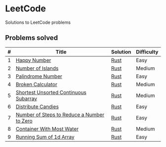 # LeetCode

Solutions to LeetCode problems

## Problems solved

| #   | Title                                                                                                                   | Solution                                                                                                | Difficulty |
| --- | ----------------------------------------------------------------------------------------------------------------------- | ------------------------------------------------------------------------------------------------------- | ---------- |
| 1   | [Happy Number](https://leetcode.com/problems/happy-number/)                                                             | [Rust](./easy/happy_number/happy_number.rs)                                                             | Easy       |
| 2   | [Number of Islands](https://leetcode.com/problems/number-of-islands/)                                                   | [Rust](./medium/number_of_islands/number_of_islands.rs)                                                 | Medium     |
| 3   | [Palindrome Number](https://leetcode.com/problems/palindrome-number/)                                                   | [Rust](./easy/palindrome_number/palindrome_number.rs)                                                   | Easy       |
| 4   | [Broken Calculator](https://leetcode.com/problems/broken-calculator/)                                                   | [Rust](./medium/broken_calculator/broken_calculator.rs)                                                 | Medium     |
| 5   | [Shortest Unsorted Continuous Subarray](https://leetcode.com/problems/shortest-unsorted-continuous-subarray/)           | [Rust](./medium/shortest_unsorted_continuous_subarray/shortest_unsorted_continuous_subarray.rs)         | Medium     |
| 6   | [Distribute Candies](https://leetcode.com/problems/distribute-candies/)                                                 | [Rust](./easy/distribute_candies/distribute_candies.rs)                                                 | Easy       |
| 7   | [Number of Steps to Reduce a Number to Zero](https://leetcode.com/problems/number-of-steps-to-reduce-a-number-to-zero/) | [Rust](./easy/number_of_steps_to_reduce_a_number_to_zero/number_of_steps_to_reduce_a_number_to_zero.rs) | Easy       |
| 8   | [Container With Most Water](https://leetcode.com/problems/container-with-most-water/)                                   | [Rust](./medium/container_with_most_water/container_with_most_water.rs)                                 | Medium     |
| 9   | [Running Sum of 1d Array](https://leetcode.com/problems/running-sum-of-1d-array/)                                       | [Rust](./easy/running_sum_of_1d_array/running_sum_of_1d_array.rs)                                       | Easy       |
